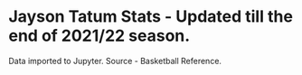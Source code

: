 # Jayson Tatum Stats - Updated till the end of 2021/22 season.
Data imported to Jupyter.
Source - Basketball Reference.
